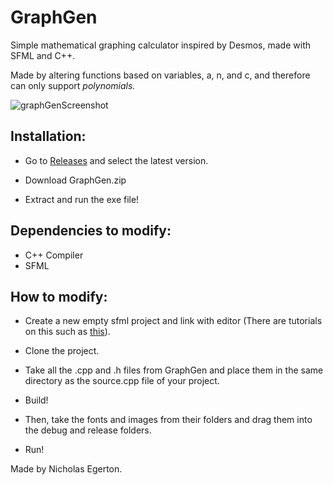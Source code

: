 # GraphGen
Simple mathematical graphing calculator inspired by Desmos, made with SFML and C++.

Made by altering functions based on variables, a, n, and c, and therefore can only support _polynomials._

![graphGenScreenshot](https://github.com/user-attachments/assets/8186f61f-5b8e-4379-ad29-03d36e20bb65)

## Installation:

- Go to [Releases](https://github.com/NicholasEgerton/GraphGen/releases) and select the latest version.

- Download GraphGen.zip

- Extract and run the exe file!

## Dependencies to modify:

- C++ Compiler
- SFML

## How to modify:

- Create a new empty sfml project and link with editor (There are tutorials on this such as [this](https://www.youtube.com/watch?v=lFzpkvrscs4&t=110s&pp=ygUXc2ZtbCB2aXN1YWwgc3R1ZGlvIDIwMjI%3D)).

- Clone the project.

- Take all the .cpp and .h files from GraphGen and place them in the same directory as the source.cpp file of your project.

- Build!

- Then, take the fonts and images from their folders and drag them into the debug and release folders.

- Run!

Made by Nicholas Egerton.
